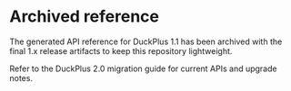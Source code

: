 # Archived reference

The generated API reference for DuckPlus 1.1 has been archived with the final 1.x release artifacts to keep this repository lightweight.

Refer to the DuckPlus 2.0 migration guide for current APIs and upgrade notes.

